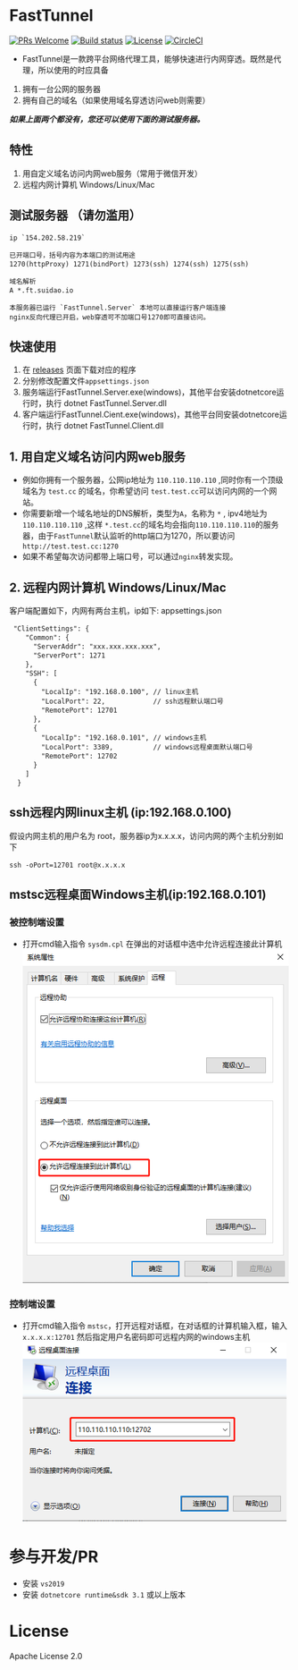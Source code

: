 # FastTunnel
[![PRs Welcome](https://img.shields.io/badge/PRs-welcome-brightgreen.svg?style=flat-square)](https://github.com/SpringHgui/frp/pulls)
[![Build status](https://github.com/anjoy8/blog.core/workflows/.NET%20Core/badge.svg)](https://github.com/SpringHgui/FastTunnel/actions)
[![License](https://img.shields.io/badge/license-Apache%202-green.svg)](https://www.apache.org/licenses/LICENSE-2.0)
[![CircleCI](https://circleci.com/gh/gothinkster/aspnetcore-realworld-example-app.svg?style=svg)](https://circleci.com/gh/SpringHgui/FastTunnel)
- FastTunnel是一款跨平台网络代理工具，能够快速进行内网穿透。既然是代理，所以使用的时应具备
1. 拥有一台公网的服务器
2. 拥有自己的域名（如果使用域名穿透访问web则需要）  
  
***如果上面两个都没有，您还可以使用下面的测试服务器。***

## 特性
1. 用自定义域名访问内网web服务（常用于微信开发）
2. 远程内网计算机 Windows/Linux/Mac

## 测试服务器 （请勿滥用）
```
ip `154.202.58.219`
```
```
已开端口号，括号内容为本端口的测试用途  
1270(httpProxy) 1271(bindPort) 1273(ssh) 1274(ssh) 1275(ssh)
```
```
域名解析
A *.ft.suidao.io
```
```
本服务器已运行 `FastTunnel.Server` 本地可以直接运行客户端连接  
nginx反向代理已开启，web穿透可不加端口号1270即可直接访问。
```
## 快速使用
1. 在 [releases](https://github.com/SpringHgui/FastTunnel/releases) 页面下载对应的程序
2. 分别修改配置文件`appsettings.json`
3. 服务端运行FastTunnel.Server.exe(windows)，其他平台安装dotnetcore运行时，执行 dotnet FastTunnel.Server.dll
4. 客户端运行FastTunnel.Cient.exe(windows)，其他平台同安装dotnetcore运行时，执行 dotnet FastTunnel.Client.dll

## 1. 用自定义域名访问内网web服务
- 例如你拥有一个服务器，公网ip地址为 `110.110.110.110` ,同时你有一个顶级域名为 `test.cc` 的域名，你希望访问 `test.test.cc`可以访问内网的一个网站。
- 你需要新增一个域名地址的DNS解析，类型为`A`，名称为 `*` , ipv4地址为 `110.110.110.110` ,这样 `*.test.cc`的域名均会指向`110.110.110.110`的服务器，由于`FastTunnel`默认监听的http端口为1270，所以要访问`http://test.test.cc:1270`
- 如果不希望每次访问都带上端口号，可以通过`nginx`转发实现。

## 2. 远程内网计算机 Windows/Linux/Mac

客户端配置如下，内网有两台主机，ip如下:
appsettings.json
```
 "ClientSettings": {
    "Common": {
      "ServerAddr": "xxx.xxx.xxx.xxx",
      "ServerPort": 1271
    },
    "SSH": [
      {
        "LocalIp": "192.168.0.100", // linux主机
        "LocalPort": 22,            // ssh远程默认端口号
        "RemotePort": 12701
      },
      {
        "LocalIp": "192.168.0.101", // windows主机
        "LocalPort": 3389,          // windows远程桌面默认端口号
        "RemotePort": 12702
      }
    ]
  }
```
## ssh远程内网linux主机 (ip:192.168.0.100)

假设内网主机的用户名为 root，服务器ip为x.x.x.x，访问内网的两个主机分别如下
```
ssh -oPort=12701 root@x.x.x.x
```

## mstsc远程桌面Windows主机(ip:192.168.0.101)
### 被控制端设置
- 打开cmd输入指令 `sysdm.cpl` 在弹出的对话框中选中允许远程连接此计算机  
![img1](images/setallow.png)
### 控制端设置
- 打开cmd输入指令 `mstsc`，打开远程对话框，在对话框的计算机输入框，输入 `x.x.x.x:12701` 然后指定用户名密码即可远程内网的windows主机  
![img1](images/remote.png)
# 参与开发/PR
- 安装 `vs2019`
- 安装 `dotnetcore runtime&sdk 3.1` 或以上版本

# License
Apache License 2.0

